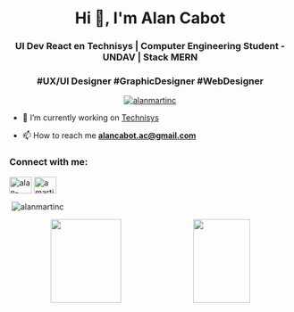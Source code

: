 <h1 align="center">Hi 👋, I'm Alan Cabot</h1>
<h3 align="center">UI Dev React en Technisys | Computer Engineering Student - UNDAV | Stack MERN</h3>
<h3 align="center">#UX/UI Designer #GraphicDesigner #WebDesigner</h3>

<p align="center"> <a href="https://github.com/ryo-ma/github-profile-trophy"><img src="https://github-profile-trophy.vercel.app/?username=alanmartinc" alt="alanmartinc" /></a> </p>

- 🔭 I’m currently working on [Technisys](https://technisys.com/?lang=es)

- 📫 How to reach me **alancabot.ac@gmail.com**

<h3 align="left">Connect with me:</h3>
<p align="left">
<a href="https://linkedin.com/in/alan-cabot" target="blank"><img align="center" src="https://cdn.jsdelivr.net/npm/simple-icons@3.0.1/icons/linkedin.svg" alt="alan-cabot" height="30" width="40" /></a>
<a href="https://instagram.com/amartinc_" target="blank"><img align="center" src="https://cdn.jsdelivr.net/npm/simple-icons@3.0.1/icons/instagram.svg" alt="amartinc_" height="30" width="40" /></a>
</p>

<p>&nbsp;<img align="center" src="https://github-readme-stats.vercel.app/api?username=alanmartinc&show_icons=true&locale=en" alt="alanmartinc" /></p>

<p align="center">
  <img width="50%" height="150px" src="https://github-readme-stats.vercel.app/api?username=alanmartinc&show_icons=true&hide_border=false&title_color=555&text_color=777&icon_color=777&bg_color=fff" />  
  <img src="https://github-readme-stats.vercel.app/api/top-langs/?username=alanmartinc&layout=compact" align="top" height="150px" width="45%" />
</p>
